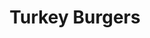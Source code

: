 ---
title: Turkey Burgers
metadata:
  servings: '4'
  source: https://www.hazelblue.co/recipes/turkeyburgers
  course: Main
  title: Turkey Burgers
ingredients:
- name: turkey mince
  amount: 500 g
- name: black pepper
  amount: some
- name: ground cinnamon
  amount: 0.25 tsp
- name: ground coriander
  amount: 1.5 tsp
- name: greek yogurt
  amount: 0.5 cups
- name: olive oil
  amount: 2 tbps
- name: grated cucumber
  amount: '0.25'
- name: ground cumin
  amount: 1.5 tsp
- name: lemon
  amount: '0.5'
- name: sweet potato
  amount: '4'
- name: coconut oil
  amount: some
- name: smoked paprika
  amount: 0.25 tsp
- name: spices
  amount: some
- name: grated onion
  amount: '1'
- name: salt
  amount: 2.2 tsp
cookware:
- name: mixing bowl
- name: griddle pan
- name: small bowl
steps:
- description: Pre-heat the oven to 180C.
- description: Dice the sweet potato into wedges and put them in a mixing bowl.
- description: Add the olive oil and some spices and toss until the wedges are all
    coated and put them in the oven for 30 minutes.
- description: Now they're in the oven you can make your burgers.
- description: 'Add turkey mince, grated onion and the following spices into the mixing
    bowl: ground cumin, ground coriander, ground cinnamon, smoked paprika, salt and
    black pepper.'
- description: Mix the ingredients until they're combined but be careful to not overmix
    because this will give you tough burgers.
- description: Heat a griddle pan on high heat and add a little coconut oil.
- description: Divide the mixture into 4 patties and cook in the pan.
- description: While they're cooking you can make the tzatziki.
- description: Grab a small bowl and combine greek yogurt, grated cucumber, salt and
    black pepper. Squeeze in the juice from half a lemon and put to one side to serve
    with the burgers.

---